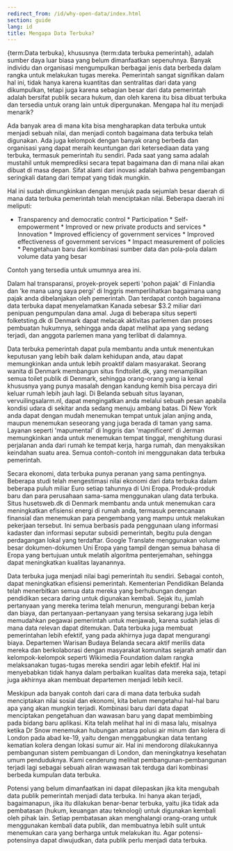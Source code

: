 ```yaml
---
redirect_from: /id/why-open-data/index.html
section: guide
lang: id
title: Mengapa Data Terbuka?
---
```


{term:Data terbuka}, khususnya {term:data terbuka pemerintah}, adalah sumber daya luar biasa yang belum dimanfaatkan sepenuhnya. Banyak individu dan organisasi mengumpulkan berbagai jenis data berbeda dalam rangka untuk melakukan tugas mereka. Pemerintah sangat signifikan dalam hal ini, tidak hanya karena kuantitas dan sentralitas dari data yang dikumpulkan, tetapi juga karena sebagian besar dari data pemerintah adalah bersifat publik secara hukum, dan oleh karena itu bisa dibuat terbuka dan tersedia untuk orang lain untuk dipergunakan. Mengapa hal itu menjadi menarik?

Ada banyak area di mana kita bisa mengharapkan data terbuka untuk menjadi sebuah nilai, dan menjadi contoh bagaimana data terbuka telah digunakan. Ada juga kelompok dengan banyak orang berbeda dan organisasi yang dapat meraih keuntungan dari ketersediaan data yang terbuka, termasuk pemerintah itu sendiri. Pada saat yang sama adalah mustahil untuk memprediksi secara tepat bagaimana dan di mana nilai akan dibuat di masa depan. Sifat alami dari inovasi adalah bahwa pengembangan seringkali datang dari tempat yang tidak mungkin.

Hal ini sudah dimungkinkan dengan merujuk pada sejumlah besar daerah di mana data terbuka pemerintah telah menciptakan nilai. Beberapa daerah ini meliputi:

-   Transparency and democratic control \* Participation \* Self-empowerment \* Improved or new private products and services \* Innovation \* Improved efficiency of government services \* Improved effectiveness of government services \* Impact measurement of policies \* Pengetahuan baru dari kombinasi sumber data dan pola-pola dalam volume data yang besar

Contoh yang tersedia untuk umumnya area ini.

Dalam hal transparansi, proyek-proyek seperti 'pohon pajak' di Finlandia dan 'ke mana uang saya pergi' di Inggris memperlihatkan bagaimana uang pajak anda dibelanjakan oleh pemerintah. Dan terdapat contoh bagaimana data terbuka dapat menyelamatkan Kanada sebesar \$3.2 miliar dari penipuan pengumpulan dana amal. Juga di beberapa situs seperti folketsting.dk di Denmark dapat melacak aktivitas parlemen dan proses pembuatan hukumnya, sehingga anda dapat melihat apa yang sedang terjadi, dan anggota parlemen mana yang terlibat di dalamnya.

Data terbuka pemerintah dapat pula membantu anda untuk menentukan keputusan yang lebih baik dalam kehidupan anda, atau dapat memungkinkan anda untuk lebih proaktif dalam masyarakat. Seorang wanita di Denmark membangun situs findtoilet.dk, yang menampilkan semua toilet publik di Denmark, sehingga orang-orang yang ia kenal khususnya yang punya masalah dengan kandung kemih bisa percaya diri keluar rumah lebih jauh lagi. Di Belanda sebuah situs layanan, vervuilingsalarm.nl, dapat mengingatkan anda melalui sebuah pesan apabila kondisi udara di sekitar anda sedang menuju ambang batas. Di New York anda dapat dengan mudah menemukan tempat untuk jalan anjing anda, maupun menemukan seseorang yang juga berada di taman yang sama. Layanan seperti 'mapumental' di Inggris dan 'mapnificent' di Jerman memungkinkan anda untuk menemukan tempat tinggal, menghitung durasi perjalanan anda dari rumah ke tempat kerja, harga rumah, dan menyaksikan keindahan suatu area. Semua contoh-contoh ini menggunakan data terbuka pemerintah.

Secara ekonomi, data terbuka punya peranan yang sama pentingnya. Beberapa studi telah mengestimasi nilai ekonomi dari data terbuka dalam beberapa puluh miliar Euro setiap tahunnya di Uni Eropa. Produk-produk baru dan para perusahaan sama-sama menggunakan ulang data terbuka. Situs husetsweb.dk di Denmark membantu anda untuk menemukan cara meningkatkan efisiensi energi di rumah anda, termasuk perencanaan finansial dan menemukan para pengembang yang mampu untuk melakukan pekerjaan tersebut. Ini semua berbasis pada penggunaan ulang informasi kadaster dan informasi seputar subsidi pemerintah, begitu pula dengan perdagangan lokal yang terdaftar. Google Translate menggunakan volume besar dokumen-dokumen Uni Eropa yang tampil dengan semua bahasa di Eropa yang bertujuan untuk melatih algoritma penterjemahan, sehingga dapat meningkatkan kualitas layanannya.

Data terbuka juga menjadi nilai bagi pemerintah itu sendiri. Sebagai contoh, dapat meningkatkan efisiensi pemerintah. Kementerian Pendidikan Belanda telah menerbitkan semua data mereka yang berhubungan dengan pendidikan secara daring untuk digunakan kembali. Sejak itu, jumlah pertanyaan yang mereka terima telah menurun, mengurangi beban kerja dan biaya, dan pertanyaan-pertanyaan yang tersisa sekarang juga lebih memudahkan pegawai pemerintah untuk menjawab, karena sudah jelas di mana data relevan dapat ditemukan. Data terbuka juga membuat pemerintahan lebih efektif, yang pada akhirnya juga dapat mengurangi biaya. Departemen Warisan Budaya Belanda secara aktif merilis data mereka dan berkolaborasi dengan masyarakat komunitas sejarah amatir dan kelompok-kelompok seperti Wikimedia Foundation dalam rangka melaksanakan tugas-tugas mereka sendiri agar lebih efektif. Hal ini menyebabkan tidak hanya dalam perbaikan kualitas data mereka saja, tetapi juga akhirnya akan membuat departemen menjadi lebih kecil.

Meskipun ada banyak contoh dari cara di mana data terbuka sudah menciptakan nilai sosial dan ekonomi, kita belum mengetahui hal-hal baru apa yang akan mungkin terjadi. Kombinasi baru dari data dapat menciptakan pengetahuan dan wawasan baru yang dapat membimbing pada bidang baru aplikasi. Kita telah melihat hal ini di masa lalu, misalnya ketika Dr Snow menemukan hubungan antara polusi air minum dan kolera di London pada abad ke-19, yaitu dengan menggabungkan data tentang kematian kolera dengan lokasi sumur air. Hal ini mendorong dilakukannya pembangunan sistem pembuangan di London, dan meningkatnya kesehatan umum penduduknya. Kami cenderung melihat pembangunan-pembangunan terjadi lagi sebagai sebuah aliran wawasan tak terduga dari kombinasi berbeda kumpulan data terbuka.

Potensi yang belum dimanfaatkan ini dapat dilepaskan jika kita mengubah data publik pemerintah menjadi data terbuka. Ini hanya akan terjadi, bagaimanapun, jika itu dilakukan benar-benar terbuka, yaitu jika tidak ada pembatasan (hukum, keuangan atau teknologi) untuk digunakan kembali oleh pihak lain. Setiap pembatasan akan menghalangi orang-orang untuk menggunakan kembali data publik, dan membuatnya lebih sulit untuk menemukan cara yang berharga untuk melakukan itu. Agar potensi-potensinya dapat diwujudkan, data publik perlu menjadi data terbuka.
